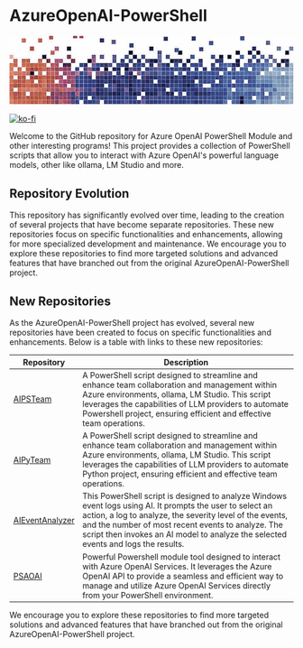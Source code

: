# AzureOpenAI-PowerShell

![AzureOpenAI-PowerShell](https://github.com/voytas75/AzureOpenAI-PowerShell/blob/master/images/MSOpenAI_830x200.jpg?raw=true "AzureOpenAI-PowerShell")

[![ko-fi](https://ko-fi.com/img/githubbutton_sm.svg)](https://ko-fi.com/A0A6KYBUS)

Welcome to the GitHub repository for Azure OpenAI PowerShell Module and other interesting programs! This project provides a collection of PowerShell scripts that allow you to interact with Azure OpenAI's powerful language models, other like ollama, LM Studio and more.

## Repository Evolution

This repository has significantly evolved over time, leading to the creation of several projects that have become separate repositories. These new repositories focus on specific functionalities and enhancements, allowing for more specialized development and maintenance. We encourage you to explore these repositories to find more targeted solutions and advanced features that have branched out from the original AzureOpenAI-PowerShell project.

## New Repositories

As the AzureOpenAI-PowerShell project has evolved, several new repositories have been created to focus on specific functionalities and enhancements. Below is a table with links to these new repositories:

| Repository | Description | 
|-----------------|-------------|
| [AIPSTeam](https://github.com/voytas75/AIPSTeam) | A PowerShell script designed to streamline and enhance team collaboration and management within Azure environments, ollama, LM Studio. This script leverages the capabilities of LLM providers to automate Powershell project, ensuring efficient and effective team operations. |
| [AIPyTeam](https://github.com/voytas75/AIPyTeam) | A PowerShell script designed to streamline and enhance team collaboration and management within Azure environments, ollama, LM Studio. This script leverages the capabilities of LLM providers to automate Python project, ensuring efficient and effective team operations. |
| [AIEventAnalyzer](https://github.com/voytas75/AIEventAnalyzer) | This PowerShell script is designed to analyze Windows event logs using AI. It prompts the user to select an action, a log to analyze, the severity level of the events, and the number of most recent events to analyze. The script then invokes an AI model to analyze the selected events and logs the results. |
| [PSAOAI](https://github.com/voytas75/PSAOAI) | Powerful Powershell module tool designed to interact with Azure OpenAI Services. It leverages the Azure OpenAI API to provide a seamless and efficient way to manage and utilize Azure OpenAI Services directly from your PowerShell environment. |

We encourage you to explore these repositories to find more targeted solutions and advanced features that have branched out from the original AzureOpenAI-PowerShell project.
